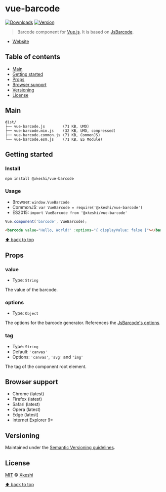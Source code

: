 # vue-barcode

[![Downloads](https://img.shields.io/npm/dm/@xkeshi/vue-barcode.svg)](https://www.npmjs.com/package/@xkeshi/vue-barcode) [![Version](https://img.shields.io/npm/v/@xkeshi/vue-barcode.svg)](https://www.npmjs.com/package/@xkeshi/vue-barcode)

> Barcode component for [Vue.js](https://vuejs.org/). It is based on [JsBarcode](https://github.com/lindell/JsBarcode).

- [Website](https://xkeshi.github.io/vue-barcode)

## Table of contents

- [Main](#main)
- [Getting started](#getting-started)
- [Props](#props)
- [Browser support](#browser-support)
- [Versioning](#versioning)
- [License](#license)

## Main

```text
dist/
├── vue-barcode.js        (71 KB, UMD)
├── vue-barcode.min.js    (32 KB, UMD, compressed)
├── vue-barcode.common.js (71 KB, CommonJS)
└── vue-barcode.esm.js    (71 KB, ES Module)
```

## Getting started

### Install

```shell
npm install @xkeshi/vue-barcode
```

### Usage

- Browser: `window.VueBarcode`
- CommonJS: `var VueBarcode = require('@xkeshi/vue-barcode')`
- ES2015: `import VueBarcode from '@xkeshi/vue-barcode'`

```js
Vue.component('barcode', VueBarcode);
```

```html
<barcode value="Hello, World!" :options="{ displayValue: false }"></barcode>
```

[⬆ back to top](#table-of-contents)

## Props

### value

- Type: `String`

The value of the barcode.

### options

- Type: `Object`

The options for the barcode generator. References the [JsBarcode's options](https://github.com/lindell/JsBarcode#options).

### tag

- Type: `String`
- Default: `'canvas'`
- Options: `'canvas'`, `'svg'` and `'img'`

The tag of the component root element.

## Browser support

- Chrome (latest)
- Firefox (latest)
- Safari (latest)
- Opera (latest)
- Edge (latest)
- Internet Explorer 9+

## Versioning

Maintained under the [Semantic Versioning guidelines](http://semver.org/).

## License

[MIT](http://opensource.org/licenses/MIT) © [Xkeshi](http://xkeshi.com)

[⬆ back to top](#table-of-contents)
